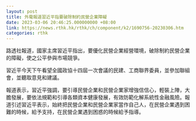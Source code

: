 ```yaml
---
layout: post
title: 外電報道習近平指要破除制約民營企業障礙
date: 2023-03-06 20:46:25.000000000 +08:00
link: https://news.rthk.hk/rthk/ch/component/k2/1690756-20230306.htm
categories: rthk
---
```


路透社報道，國家主席習近平指出，要優化民營企業經營環境，破除制約民營企業的障礙，使之公平參與市場競爭。

習近平今天下午看望全國政協十四屆一次會議的民建、工商聯界委員，並參加聯組會，並聽取意見和建議。

報道表示，習近平強調，要引導民營企業和民營企業家增強信信心，輕裝上陣，大膽發展，要依法規範和引導各類資本健康發展，有效防範化解系統性金融風險。報道引述習近平表示，始終把民營企業和民營企業家當作自己人，在民營企業遇到困難的時候，給予支持，在民營企業遇到困惑的時候給予指導。
